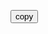 ---
---


<button id="grab-btn" title="it will be alright">copy</button>

<output id="ipsum-text"></output>
   

<script>

    const loadMap = (reversed) => {
        const map = new Map();
        let key, value;
        {% for entry in site.data.map %}
            key = reversed ? '{{ entry[1] }}' : '{{ entry[0] }}';
            value = reversed ? '{{ entry[0] }}' : '{{ entry[1] }}';
            map.set(key, value);
        {% endfor %}
        return map;
    };

    const loadTerms = (scrambled) => {
        const terms = [];
        {% for term in site.data.terms %}
            terms.push('{{ term }}');
        {% endfor %}
        if (scrambled) {
            return terms.sort(() => Math.random() - .5)
        }
        return terms;
    };

    const encodeText = (text) => {
        const map = loadMap();
        return text
            .split('')
            .map(c => map.get(c) ?? c)
            .join('');
    };

    const decodeText = (text) => {
        const reverseMap = loadMap(true);
        return text
            .split('')
            .map(c => reverseMap.get(c) ?? c)
            .join('');
    };

    const marquee = (el) => {
        let timeoutId;
        const originalText = el.textContent;
        return (message) => {
            if (typeof timeoutId !== 'undefined') {
                clearTimeout(timeoutId);
                timeoutId = undefined;
            }
            el.textContent = message;
            timeoutId = setTimeout(() => {
                el.textContent = originalText;
            }, 1000 * 2);
        };
    };

    const loadIpsum = () => {
        return loadTerms(true)
            .join(' ')
            .repeat(3);
    };

    const grabIpsum = () => {
        const dText = loadIpsum();
        navigator.clipboard.writeText(dText);
        showGrabBtnMarquee('copied to clipboard!');
    };

    const grabBtn = document.getElementById('grab-btn');
    const ipsumTextEl = document.getElementById('ipsum-text');
    const showGrabBtnMarquee = marquee(grabBtn);

    ipsumTextEl.value = encodeText(loadIpsum());

    grabBtn.addEventListener('click', grabIpsum);

</script>